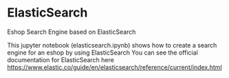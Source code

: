 # ElasticSearch
Eshop Search Engine based on ElasticSearch

This jupyter notebook (elasticsearch.ipynb) shows how to create a search engine for an eshop by using ElasticSearch
You can see the official documentation for ElasticSearch here https://www.elastic.co/guide/en/elasticsearch/reference/current/index.html

